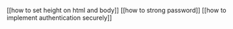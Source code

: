 [[how to set height on html and body]]
[[how to strong password]]
[[how to implement authentication securely]]